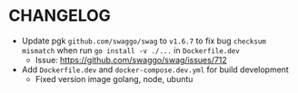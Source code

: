 # CHANGELOG

- Update pgk `github.com/swaggo/swag` to `v1.6.7` to fix bug `checksum mismatch` when run `go install -v ./...` in `Dockerfile.dev`
  - Issue: https://github.com/swaggo/swag/issues/712 
- Add `Dockerfile.dev` and `docker-compose.dev.yml` for build development
  - Fixed version image golang, node, ubuntu